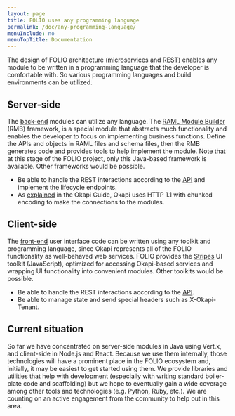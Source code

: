 ```yaml
---
layout: page
title: FOLIO uses any programming language
permalink: /doc/any-programming-language/
menuInclude: no
menuTopTitle: Documentation
---
```


The design of FOLIO architecture
([microservices](/reference/glossary/#microservices) and [REST](/reference/glossary/#rest))
enables any module to be written in a programming language that the developer is comfortable with. So various programming languages and build environments can be utilized.

## Server-side

The [back-end](/source-code/#server-side) modules can utilize any language.
The [RAML Module Builder](https://github.com/folio-org/raml-module-builder) (RMB) framework, is a special module that abstracts much functionality and enables the developer to focus on implementing business functions. Define the APIs and objects in RAML files and schema files, then the RMB generates code and provides tools to help implement the module.
Note that at this stage of the FOLIO project, only this Java-based framework is available.
Other frameworks would be possible.

* Be able to handle the REST interactions according to the [API](/reference/api/) and implement the lifecycle endpoints.
* As [explained](https://github.com/folio-org/okapi/blob/master/doc/guide.md#chunked) in the Okapi Guide, Okapi uses HTTP 1.1 with chunked encoding to make the connections to the modules.

## Client-side

The [front-end](/source-code/#client-side) user interface code can be written using any toolkit and programming language, since Okapi represents all of the FOLIO functionality as well-behaved web services.
FOLIO provides the [Stripes](/source-code/#client-side) UI toolkit (JavaScript), optimized for accessing Okapi-based services and wrapping UI functionality into convenient modules.
Other toolkits would be possible.

* Be able to handle the REST interactions according to the [API](/reference/api/).
* Be able to manage state and send special headers such as X-Okapi-Tenant.

## Current situation

So far we have concentrated on server-side modules in Java using Vert.x, and
client-side in Node.js and React. Because we use them internally, those technologies will have
a prominent place in the FOLIO ecosystem and, initially, it may be easiest
to get started using them. We provide libraries and utilities that
help with development (especially with writing standard boiler-plate code and
scaffolding) but we hope to eventually gain a wide coverage among other
tools and technologies (e.g. Python, Ruby, etc.). We are counting on an active
engagement from the community to help out in this area.

